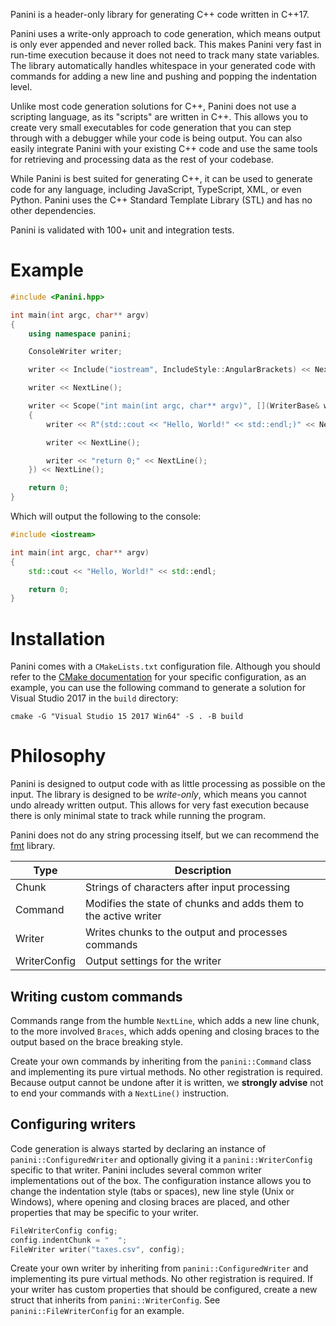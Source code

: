 Panini is a header-only library for generating C++ code written in C++17.

Panini uses a write-only approach to code generation, which means output is only ever appended and never rolled back. This makes Panini very fast in run-time execution because it does not need to track many state variables. The library automatically handles whitespace in your generated code with commands for adding a new line and pushing and popping the indentation level.

Unlike most code generation solutions for C++, Panini does not use a scripting language, as its "scripts" are written in C++. This allows you to create very small executables for code generation that you can step through with a debugger while your code is being output. You can also easily integrate Panini with your existing C++ code and use the same tools for retrieving and processing data as the rest of your codebase.

While Panini is best suited for generating C++, it can be used to generate code for any language, including JavaScript, TypeScript, XML, or even Python. Panini uses the C++ Standard Template Library (STL) and has no other dependencies.

Panini is validated with 100+ unit and integration tests.

# Example

```cpp
#include <Panini.hpp>

int main(int argc, char** argv)
{
	using namespace panini;

	ConsoleWriter writer;

	writer << Include("iostream", IncludeStyle::AngularBrackets) << NextLine();

	writer << NextLine();

	writer << Scope("int main(int argc, char** argv)", [](WriterBase& writer)
	{
		writer << R"(std::cout << "Hello, World!" << std::endl;)" << NextLine();

		writer << NextLine();

		writer << "return 0;" << NextLine();
	}) << NextLine();

	return 0;
}
```

Which will output the following to the console:

```cpp
#include <iostream>

int main(int argc, char** argv)
{
	std::cout << "Hello, World!" << std::endl;

	return 0;
}
```

# Installation

Panini comes with a `CMakeLists.txt` configuration file. Although you should refer to the [CMake documentation](https://cmake.org/) for your specific configuration, as an example, you can use the following command to generate a solution for Visual Studio 2017 in the `build` directory:

	cmake -G "Visual Studio 15 2017 Win64" -S . -B build

# Philosophy

Panini is designed to output code with as little processing as possible on the input. The library is designed to be _write-only_, which means you cannot undo already written output. This allows for very fast execution because there is only minimal state to track while running the program.

Panini does not do any string processing itself, but we can recommend the [fmt](https://github.com/fmtlib/fmt) library.

| Type          | Description                                                     |
| ------------- | --------------------------------------------------------------- |
| Chunk         | Strings of characters after input processing                    |
| Command       | Modifies the state of chunks and adds them to the active writer |
| Writer        | Writes chunks to the output and processes commands              |
| WriterConfig  | Output settings for the writer                                  |

## Writing custom commands

Commands range from the humble `NextLine`, which adds a new line chunk, to the more involved `Braces`, which adds opening and closing braces to the output based on the brace breaking style.

Create your own commands by inheriting from the `panini::Command` class and implementing its pure virtual methods. No other registration is required. Because output cannot be undone after it is written, we **strongly advise** not to end your commands with a `NextLine()` instruction.

## Configuring writers

Code generation is always started by declaring an instance of `panini::ConfiguredWriter` and optionally giving it a `panini::WriterConfig` specific to that writer. Panini includes several common writer implementations out of the box. The configuration instance allows you to change the indentation style (tabs or spaces), new line style (Unix or Windows), where opening and closing braces are placed, and other properties that may be specific to your writer. 

```cpp
FileWriterConfig config;
config.indentChunk = "  ";
FileWriter writer("taxes.csv", config);
```

Create your own writer by inheriting from `panini::ConfiguredWriter` and implementing its pure virtual methods. No other registration is required. If your writer has custom properties that should be configured, create a new struct that inherits from `panini::WriterConfig`. See `panini::FileWriterConfig` for an example.
